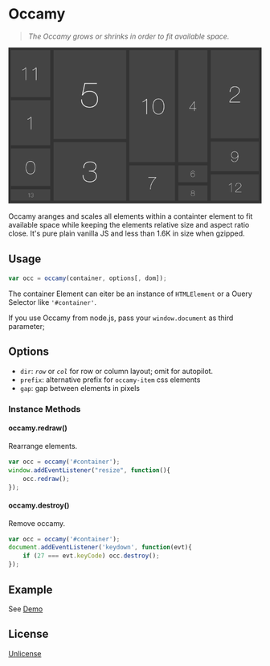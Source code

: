 # Occamy

> *The Occamy grows or shrinks in order to fit available space.*

![occamy example](example/example.png)

Occamy aranges and scales all elements within a containter element to fit available space while keeping the elements relative size and aspect ratio close. It's pure plain vanilla JS and less than 1.6K in size when gzipped.

## Usage

``` javascript
var occ = occamy(container, options[, dom]);
```

The container Element can eiter be an instance of `HTMLElement` or a Ouery Selector like `'#container'`.

If you use Occamy from node.js, pass your `window.document` as third parameter;

## Options 

* `dir`: *`row`* or *`col`* for row or column layout; omit for autopilot.
* `prefix`: alternative prefix for `occamy-item` css elements
* `gap`: gap between elements in pixels

### Instance Methods

#### occamy.redraw()

Rearrange elements.

``` javascript
var occ = occamy('#container');
window.addEventListener("resize", function(){
	occ.redraw();
});
```

#### occamy.destroy()

Remove occamy.

``` javascript
var occ = occamy('#container');
document.addEventListener('keydown', function(evt){
	if (27 === evt.keyCode) occ.destroy();
});
```

## Example

See [Demo](example/demo.html)

## License

[Unlicense](http://unlicense.org/UNLICENSE)
